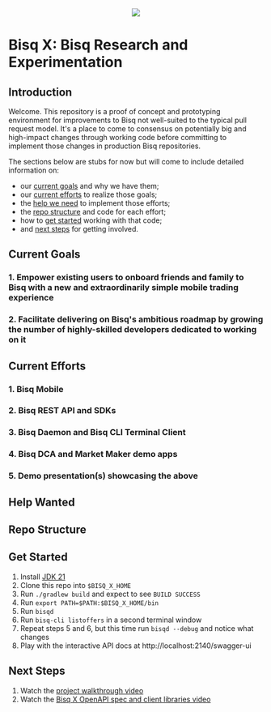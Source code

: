 ​
<p align="center">
  <img src="https://bisq.network/images/bisq-logo.svg"/>
</p>

# Bisq X: Bisq Research and Experimentation

## Introduction

Welcome. This repository is a proof of concept and prototyping environment for improvements to Bisq not well-suited to the typical pull request model. It's a place to come to consensus on potentially big and high-impact changes through working code before committing to implement those changes in production Bisq repositories.

The sections below are stubs for now but will come to include detailed information on:

- our [current goals](#current-goals) and why we have them;
- our [current efforts](#current-efforts) to realize those goals;
- the [help we need](#help-wanted) to implement those efforts;
- the [repo structure](#repo-structure) and code for each effort;
- how to [get started](#get-started) working with that code;
- and [next steps](#next-steps) for getting involved.

## Current Goals

### 1. Empower existing users to onboard friends and family to Bisq with a new and extraordinarily simple mobile trading experience

### 2. Facilitate delivering on Bisq's ambitious roadmap by growing the number of highly-skilled developers dedicated to working on it

## Current Efforts

### 1. Bisq Mobile

### 2. Bisq REST API and SDKs

### 3. Bisq Daemon and Bisq CLI Terminal Client

### 4. Bisq DCA and Market Maker demo apps

### 5. Demo presentation(s) showcasing the above

## Help Wanted

## Repo Structure

## Get Started

1. Install [JDK 21](https://www.oracle.com/java/technologies/downloads/#java21)
2. Clone this repo into `$BISQ_X_HOME`
3. Run `./gradlew build` and expect to see `BUILD SUCCESS`
4. Run `export PATH=$PATH:$BISQ_X_HOME/bin`
5. Run `bisqd`
6. Run `bisq-cli listoffers` in a second terminal window
7. Repeat steps 5 and 6, but this time run `bisqd --debug` and notice what changes
8. Play with the interactive API docs at  http://localhost:2140/swagger-ui

## Next Steps

1. Watch the [project walkthrough video](https://www.loom.com/share/37469ec1857140fdb3f638dbea7dd22b)
2. Watch the [Bisq X OpenAPI spec and client libraries video](https://www.loom.com/share/dccd603dd6d140398d40fd6fe868bb63)
